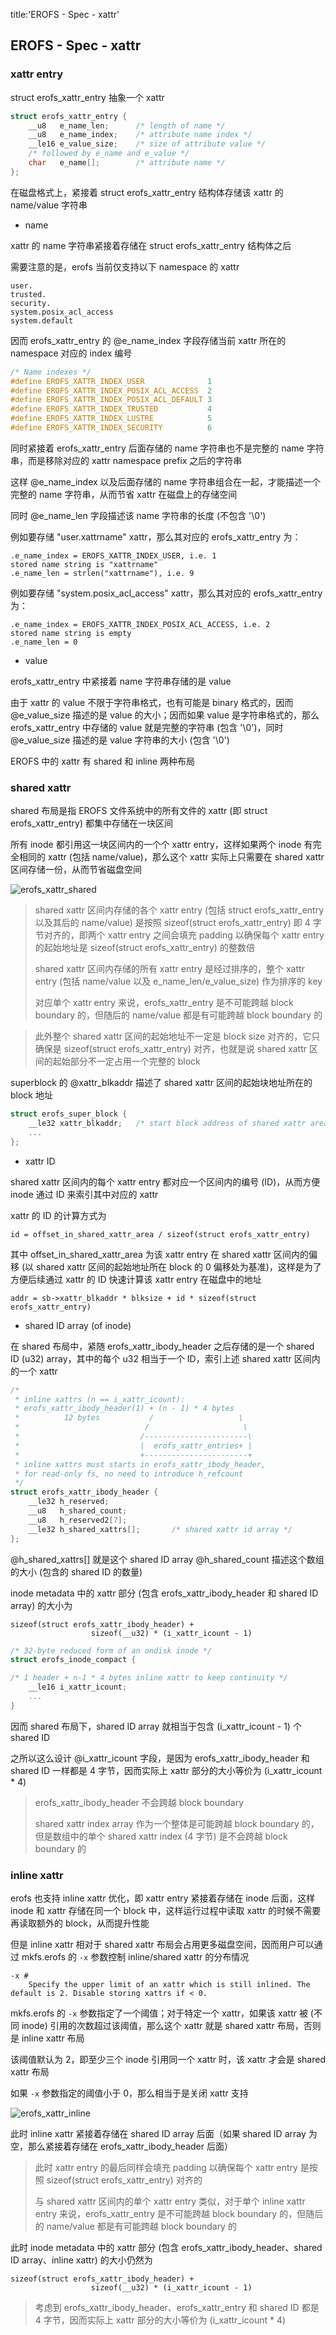 title:'EROFS - Spec - xattr'
## EROFS - Spec - xattr


### xattr entry

struct erofs_xattr_entry 抽象一个 xattr

```c
struct erofs_xattr_entry {
	__u8   e_name_len;      /* length of name */
	__u8   e_name_index;    /* attribute name index */
	__le16 e_value_size;    /* size of attribute value */
	/* followed by e_name and e_value */
	char   e_name[];        /* attribute name */
};
```

在磁盘格式上，紧接着 struct erofs_xattr_entry 结构体存储该 xattr 的 name/value 字符串

- name

xattr 的 name 字符串紧接着存储在 struct erofs_xattr_entry 结构体之后

需要注意的是，erofs 当前仅支持以下 namespace 的 xattr

```
user.
trusted.
security.
system.posix_acl_access
system.default
```

因而 erofs_xattr_entry 的 @e_name_index 字段存储当前 xattr 所在的 namespace 对应的 index 编号

```c
/* Name indexes */
#define EROFS_XATTR_INDEX_USER              1
#define EROFS_XATTR_INDEX_POSIX_ACL_ACCESS  2
#define EROFS_XATTR_INDEX_POSIX_ACL_DEFAULT 3
#define EROFS_XATTR_INDEX_TRUSTED           4
#define EROFS_XATTR_INDEX_LUSTRE            5
#define EROFS_XATTR_INDEX_SECURITY          6
```

同时紧接着 erofs_xattr_entry 后面存储的 name 字符串也不是完整的 name 字符串，而是移除对应的 xattr namespace prefix 之后的字符串

这样 @e_name_index 以及后面存储的 name 字符串组合在一起，才能描述一个完整的 name 字符串，从而节省 xattr 在磁盘上的存储空间

同时 @e_name_len 字段描述该 name 字符串的长度 (不包含 '\0')


例如要存储 "user.xattrname" xattr，那么其对应的 erofs_xattr_entry 为：

```
.e_name_index = EROFS_XATTR_INDEX_USER, i.e. 1
stored name string is "xattrname"
.e_name_len = strlen("xattrname"), i.e. 9
```

例如要存储 "system.posix_acl_access" xattr，那么其对应的 erofs_xattr_entry 为：

```
.e_name_index = EROFS_XATTR_INDEX_POSIX_ACL_ACCESS, i.e. 2
stored name string is empty
.e_name_len = 0
```


- value

erofs_xattr_entry 中紧接着 name 字符串存储的是 value

由于 xattr 的 value 不限于字符串格式，也有可能是 binary 格式的，因而@e_value_size 描述的是 value 的大小；因而如果 value 是字符串格式的，那么erofs_xattr_entry 中存储的 value 就是完整的字符串 (包含 '\0')，同时 @e_value_size 描述的是 value 字符串的大小 (包含 '\0')




EROFS 中的 xattr 有 shared 和 inline 两种布局

### shared xattr

shared 布局是指 EROFS 文件系统中的所有文件的 xattr (即 struct erofs_xattr_entry) 都集中存储在一块区间

所有 inode 都引用这一块区间内的一个个 xattr entry，这样如果两个 inode 有完全相同的 xattr (包括 name/value)，那么这个 xattr 实际上只需要在 shared xattr 区间存储一份，从而节省磁盘空间

![erofs_xattr_shared](media/16593413466917/erofs_xattr_shared.png)

 > shared xattr 区间内存储的各个 xattr entry (包括 struct erofs_xattr_entry 以及其后的 name/value) 是按照 sizeof(struct erofs_xattr_entry) 即 4 字节对齐的，即两个 xattr entry 之间会填充 padding 以确保每个 xattr entry 的起始地址是 sizeof(struct erofs_xattr_entry) 的整数倍
>
> shared xattr 区间内存储的所有 xattr entry 是经过排序的，整个 xattr entry (包括 name/value 以及 e_name_len/e_value_size) 作为排序的 key
>
> 对应单个 xattr entry 来说，erofs_xattr_entry 是不可能跨越 block boundary 的，但随后的 name/value 都是有可能跨越 block boundary 的


> 此外整个 shared xattr 区间的起始地址不一定是 block size 对齐的，它只确保是 sizeof(struct erofs_xattr_entry) 对齐，也就是说 shared xattr 区间的起始部分不一定占用一个完整的 block

superblock 的 @xattr_blkaddr 描述了 shared xattr 区间的起始块地址所在的 block 地址

```c
struct erofs_super_block {
	__le32 xattr_blkaddr;	/* start block address of shared xattr area */
	...
};
```


- xattr ID

shared xattr 区间内的每个 xattr entry 都对应一个区间内的编号 (ID)，从而方便 inode 通过 ID 来索引其中对应的 xattr

xattr 的 ID 的计算方式为

```
id = offset_in_shared_xattr_area / sizeof(struct erofs_xattr_entry)
```

其中 offset_in_shared_xattr_area 为该 xattr entry 在 shared xattr 区间内的偏移 (以 shared xattr 区间的起始地址所在 block 的 0 偏移处为基准)，这样是为了方便后续通过 xattr 的 ID 快速计算该 xattr entry 在磁盘中的地址

```
addr = sb->xattr_blkaddr * blksize + id * sizeof(struct erofs_xattr_entry)
```


- shared ID array (of inode)

在 shared 布局中，紧随 erofs_xattr_ibody_header 之后存储的是一个 shared ID (u32) array，其中的每个 u32 相当于一个 ID，索引上述 shared xattr 区间内的一个 xattr

```c
/*
 * inline xattrs (n == i_xattr_icount):
 * erofs_xattr_ibody_header(1) + (n - 1) * 4 bytes
 *          12 bytes           /                   \
 *                            /                     \
 *                           /-----------------------\
 *                           |  erofs_xattr_entries+ |
 *                           +-----------------------+
 * inline xattrs must starts in erofs_xattr_ibody_header,
 * for read-only fs, no need to introduce h_refcount
 */
struct erofs_xattr_ibody_header {
	__le32 h_reserved;
	__u8   h_shared_count;
	__u8   h_reserved2[7];
	__le32 h_shared_xattrs[];       /* shared xattr id array */
};
```

@h_shared_xattrs[] 就是这个 shared ID array
@h_shared_count 描述这个数组的大小 (包含的 shared ID 的数量)


inode metadata 中的 xattr 部分 (包含 erofs_xattr_ibody_header 和 shared ID array) 的大小为

```
sizeof(struct erofs_xattr_ibody_header) +
                  sizeof(__u32) * (i_xattr_icount - 1)
```

```c
/* 32-byte reduced form of an ondisk inode */
struct erofs_inode_compact {

/* 1 header + n-1 * 4 bytes inline xattr to keep continuity */
	__le16 i_xattr_icount;
	...
}
```

因而 shared 布局下，shared ID array 就相当于包含 (i_xattr_icount - 1) 个 shared ID

之所以这么设计 @i_xattr_icount 字段，是因为 erofs_xattr_ibody_header 和 shared ID 一样都是 4 字节，因而实际上 xattr 部分的大小等价为 (i_xattr_icount * 4)

> erofs_xattr_ibody_header 不会跨越 block boundary
> 
> shared xattr index array 作为一个整体是可能跨越 block boundary 的，但是数组中的单个 shared xattr index (4 字节) 是不会跨越 block boundary 的


### inline xattr

erofs 也支持 inline xattr 优化，即 xattr entry 紧接着存储在 inode 后面，这样 inode 和 xattr 存储在同一个 block 中，这样运行过程中读取 xattr 的时候不需要再读取额外的 block，从而提升性能

但是 inline xattr 相对于 shared xattr 布局会占用更多磁盘空间，因而用户可以通过 mkfs.erofs 的 `-x` 参数控制 inline/shared xattr 的分布情况

```
-x #
    Specify the upper limit of an xattr which is still inlined. The default is 2. Disable storing xattrs if < 0.
```

mkfs.erofs 的 `-x` 参数指定了一个阈值；对于特定一个 xattr，如果该 xattr 被 (不同 inode) 引用的次数超过该阈值，那么这个 xattr 就是 shared xattr 布局，否则是 inline xattr 布局

该阈值默认为 2，即至少三个 inode 引用同一个 xattr 时，该 xattr 才会是 shared xattr 布局

如果 `-x` 参数指定的阈值小于 0，那么相当于是关闭 xattr 支持


![erofs_xattr_inline](media/16593413466917/erofs_xattr_inline.png)

此时 inline xattr 紧接着存储在 shared ID array 后面（如果 shared ID array 为空，那么紧接着存储在 erofs_xattr_ibody_header 后面）

> 此时 xattr entry 的最后同样会填充 padding 以确保每个 xattr entry 是按照 sizeof(struct erofs_xattr_entry) 对齐的
> 
> 与 shared xattr 区间内的单个 xattr entry 类似，对于单个 inline xattr entry 来说，erofs_xattr_entry 是不可能跨越 block boundary 的，但随后的 name/value 都是有可能跨越 block boundary 的


此时 inode metadata 中的 xattr 部分 (包含 erofs_xattr_ibody_header、shared ID array、inline xattr) 的大小仍然为

```
sizeof(struct erofs_xattr_ibody_header) +
                  sizeof(__u32) * (i_xattr_icount - 1)
```

> 考虑到 erofs_xattr_ibody_header、erofs_xattr_entry 和 shared ID 都是 4 字节，因而实际上 xattr 部分的大小等价为 (i_xattr_icount * 4)